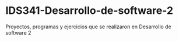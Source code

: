 # IDS341-Desarrollo-de-software-2
Proyectos, programas y ejercicios que se realizaron en Desarrollo de software 2
